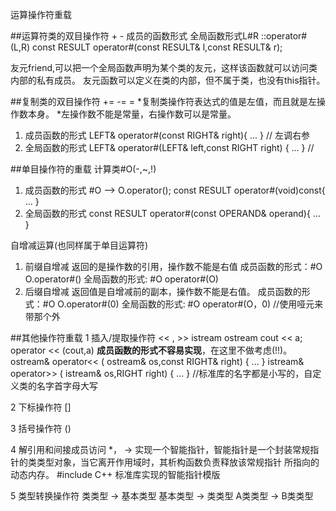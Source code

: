 

运算操作符重载

##运算符类的双目操作符 + -
成员的函数形式
全局函数形式L#R
 ::operator#(L,R)
 const RESULT operator#(const RESULT& l,const RESULT& r);

友元friend,可以把一个全局函数声明为某个类的友元，这样该函数就可以访问类内部的私有成员。
友元函数可以定义在类的内部，但不属于类，也没有this指针。

##复制类的双目操作符 += -= =
*复制类操作符表达式的值是左值，而且就是左操作数本身。
*左操作数不能是常量，右操作数可以是常量。

1) 成员函数的形式 
    LEFT& operator#(const RIGHT& right){ ... } // 左调右参
2) 全局函数的形式
    LEFT& operator#(LEFT& left,const RIGHT right) { ... } //
    
##单目操作符的重载
计算类#O(-,~,!)
1) 成员函数的形式
 #O --> O.operator();
 const RESULT operator#(void)const{ ... }
2) 全局函数的形式
const RESULT operator#(const OPERAND& operand){ ... }

自增减运算(也同样属于单目运算符)
1) 前缀自增减
    返回的是操作数的引用，操作数不能是右值
    成员函数的形式：#O  O.operator#()
    全局函数的形式: #O  operator#(O)
2) 后缀自增减
    返回值是自增减前的副本，操作数不能是右值。
    成员函数的形式：#O  O.operator#(0)
    全局函数的形式: #O  operator#(O，0) //使用哑元来带那个外
    
    
##其他操作符重载
1 插入/提取操作符 << , >>
    istream
    ostream
    cout << a;
    operator << (cout,a) 
    **成员函数的形式不容易实现**，在这里不做考虑(!!)。
    ostream& operator<< ( ostream& os,const RIGHT& right) { ... }
    istream& operator>> ( istream& os,RIGHT right) { ... }
    //标准库的名字都是小写的，自定义类的名字首字母大写
    
2 下标操作符 []

3 括号操作符 ()


4 解引用和间接成员访问 *， ->
实现一个智能指针，智能指针是一个封装常规指针的类类型对象，当它离开作用域时，其析构函数负责释放该常规指针
所指向的动态内存。
 #include <memory>
 C++ 标准库实现的智能指针模版
 
5 类型转换操作符
    类类型 -> 基本类型
    基本类型 -> 类类型
    A类类型 -> B类类型
    









